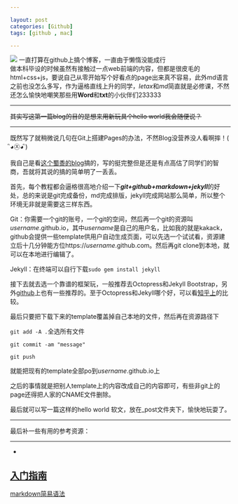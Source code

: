 ```yaml
---

layout: post
categories: [Github]
tags: [github , mac]

---
```

![](http://img.hb.aicdn.com/2fff42ce61c48d8caf8698b2b3c9ea43a1bddeae107fa-9hsUek_fw658)
一直打算在github上搞个博客，一直由于懒惰没能成行<br>
做本科毕设的时候虽然有接触过一点web前端的内容，但都是很皮毛的html+css+js，要说自己从零开始写个好看点的page出来真不容易，此外md语言之前也没怎么多写，作为逼格直线上升的同学，*letax*和*md*简直就是必修课，不然还怎么愉快地嘲笑那些用**Word**和**txt**的小伙伴们233333  

- - -
~~其实写这第一篇blog的目的是想来用新玩具个hello world我会随便说？~~</br>
- - -
既然写了就稍微说几句在Git上搭建Pages的办法，不然Blog没营养没人看啊摔！( ิ◕㉨◕ ิ)<br><br>
我自己是看[这个蜀黍的blog](http://yanping.me/cn/blog/2012/03/18/github-pages-step-by-step/)搞的，写的挺完整但是还是有点高估了同学们的智商，吾就将其说的搞的简单明了一丢丢。

首先，每个教程都会逼格很高地介绍一下***git+github+markdown+jekyll***的好处，总的来说是git完成备份，md完成排版，jekyll完成网站那么简单，所以整个环境无非就是需要这三样东西。

Git：你需要一个git的账号，一个git的空间，然后再一个git的资源叫*username*.github.io，其中*username*是自己的用户名，比如我的就是kakack，github会提供一些template供用户自动生成页面，可以先选一个试试看，资源建立后十几分钟能方位https://*username*.github.com。然后再git clone到本地，就可以在本地进行编辑了。

Jekyll：在终端可以自行下载`sudo gem install jekyll`

接下去就去选一个靠谱的框架玩，一般推荐去Octopress和Jekyll Bootstrap，另外[github](https://github.com/mojombo/jekyll/wiki/sites)上也有一些推荐的。至于Octopress和Jekyll哪个好，可以看[知乎上](http://www.zhihu.com/question/19996679)的比较。

最后只要把下载下来的template覆盖掉自己本地的文件，然后再在资源路径下

`git add -A .`全选所有文件

`git commit -am "message"`

`git push`

就能把现有的template全部po到*username*.github.io上

之后的事情就是把别人template上的内容改成自己的内容即可，有些非git上的page还得把人家的CNAME文件删除。

最后就可以写一篇这样的hello world 软文，放在_post文件夹下，愉快地玩耍了。
- - -

最后补一些有用的参考资源：

- - -
- 
[入门指南](http://www.ruanyifeng.com/blog/2012/08/blogging_with_jekyll.html)
- 
[markdown简易语法](http://wowubuntu.com/markdown/) 

